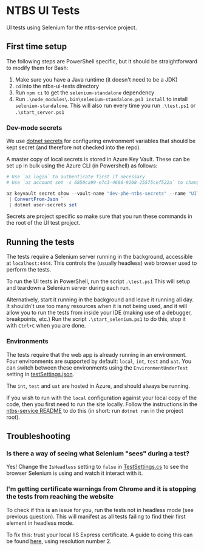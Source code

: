 # NTBS UI Tests

UI tests using Selenium for the ntbs-service project.

## First time setup

The following steps are PowerShell specific, but it should be straightforward to modify them for Bash:

1. Make sure you have a Java runtime (it doesn't need to be a JDK)
2. `cd` into the ntbs-ui-tests directory
3. Run `npm ci` to get the `selenium-standalone` dependency
4. Run `.\node_modules\.bin\selenium-standalone.ps1 install` to install `selenium-standalone`.
   This will also run every time you run `.\test.ps1` or `.\start_server.ps1`

### Dev-mode secrets

We use [dotnet secrets](https://docs.microsoft.com/en-us/aspnet/core/security/app-secrets?view=aspnetcore-2.2&tabs=windowsgit)
for configuring environment variables that should be kept secret (and therefore not checked into the repo).

A master copy of local secrets is stored in Azure Key Vault. These can be set up in bulk using the Azure CLI (in Powershell) as follows:

```PowerShell
# Use `az login` to authenticate first if necessary
# Use `az account set -s 6850ca99-e7c3-4686-9208-25575cef522a` to change to phe-ntbs azure subscription

az keyvault secret show --vault-name "dev-phe-ntbs-secrets" --name "UITestsSecrets" --query value `
 | ConvertFrom-Json `
 | dotnet user-secrets set
```

Secrets are project specific so make sure that you run these commands in the root of the UI test project.

## Running the tests

The tests require a Selenium server running in the background, accessible at `localhost:4444`.
This controls the (usually headless) web browser used to perform the tests.

To run the UI tests in PowerShell, run the script `.\test.ps1` This will setup and teardown a Selenium
server during each run.

Alternatively, start it running in the background and leave it running all day. It shouldn't use too
many resources when it is not being used, and it will allow you to run the tests from inside your IDE
(making use of a debugger, breakpoints, etc.) Run the script `.\start_selenium.ps1` to do this, stop
it with `Ctrl+C` when you are done.

### Environments

The tests require that the web app is already running in an environment.
Four environments are supported by default: `local`, `int`, `test` and `uat`.
You can switch between these environments using the `EnvironmentUnderTest` setting in [testSettings.json](testSettings.json).

The `int`, `test` and `uat` are hosted in Azure, and should always be running.

If you wish to run with the `local` configuration against your local copy of the code, then you first need to run the site locally.
Follow the instructions in the [ntbs-service README](../ntbs-service/README.md) to do this (in short: run `dotnet run` in the project root).

## Troubleshooting

### Is there a way of seeing what Selenium "sees" during a test?
Yes! Change the `IsHeadless` setting to `false` in [TestSettings.cs](Hooks/TestConfig.cs) to see the browser Selenium
is using and watch it interact with it.

### I'm getting certificate warnings from Chrome and it is stopping the tests from reaching the website
To check if this is an issue for you, run the tests not in headless mode (see previous question). This
will manifest as all tests failing to find their first element in headless mode.

To fix this: trust your local IIS Express certificate. A guide to doing this can be found
[here](https://blogs.iis.net/robert_mcmurray/how-to-trust-the-iis-express-self-signed-certificate),
using resolution number 2.

